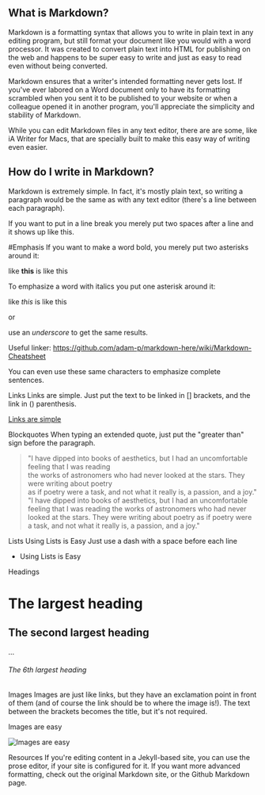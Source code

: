 
## What is Markdown?
Markdown is a formatting syntax that allows you to write in plain text in any editing program, but still format your document like you would with a word processor. It was created to convert plain text into HTML for publishing on the web and happens to be super easy to write and just as easy to read even without being converted.

Markdown ensures that a writer's intended formatting never gets lost. If you've ever labored on a Word document only to have its formatting scrambled when you sent it to be published to your website or when a colleague opened it in another program, you'll appreciate the simplicity and stability of Markdown.

While you can edit Markdown files in any text editor, there are are some, like iA Writer for Macs, that are specially built to make this easy way of writing even easier.

## How do I write in Markdown?
Markdown is extremely simple. In fact, it's mostly plain text, so writing a paragraph would be the same as with any text editor (there's a line between each paragraph).

If you want to put in a line break
you merely put two spaces after a line
and it shows up like this.

#Emphasis
If you want to make a word bold, you merely put two asterisks around it:

like **this** is like this

To emphasize a word with italics you put one asterisk around it:

like *this* is like this

or

use an _underscore_ to get the same results.

Useful linker: https://github.com/adam-p/markdown-here/wiki/Markdown-Cheatsheet

You can even use these same characters to emphasize complete sentences.

Links
Links are simple. Just put the text to be linked in [] brackets, and the link in () parenthesis.

[Links are simple](https://www.google.com/search?q=markdown)

Blockquotes
When typing an extended quote, just put the "greater than" sign before the paragraph.

> "I have dipped into books of aesthetics, but I had an uncomfortable feeling that I was reading  
 the works of astronomers who had never looked at the stars. They were writing about poetry  
 as if poetry were a task, and not what it really is, a passion, and a joy."
"I have dipped into books of aesthetics, but I had an uncomfortable feeling that I was reading the works of astronomers who had never looked at the stars. They were writing about poetry as if poetry were a task, and not what it really is, a passion, and a joy."

Lists
Using Lists is Easy
Just use a dash with a space before each line
- Using Lists is Easy

Headings
# The largest heading
## The second largest heading
…
###### The 6th largest heading
Images
Images are just like links, but they have an exclamation point in front of them (and of course the link should be to where the image is!). The text between the brackets becomes the title, but it's not required.

Images are easy

![Images are easy](https://c1.staticflickr.com/3/2835/12680465824_c959772b64_t.jpg)

Resources
If you're editing content in a Jekyll-based site, you can use the prose editor, if your site is configured for it. If you want more advanced formatting, check out the original Markdown site, or the Github Markdown page.



